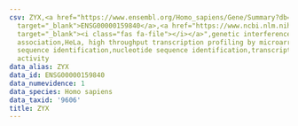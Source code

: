 ```yaml
---
csv: ZYX,<a href="https://www.ensembl.org/Homo_sapiens/Gene/Summary?db=core;g=ENSG00000159840"
  target="_blank">ENSG00000159840</a>,<a href="https://www.ncbi.nlm.nih.gov/pubmed/17216044"
  target="_blank"><i class="fas fa-file"></i></a>",genetic interference,functional
  association,HeLa, high throughput transcription profiling by microarray,nucleotide
  sequence identification,nucleotide sequence identification,transcriptional regulation,up-regulates
  activity
data_alias: ZYX
data_id: ENSG00000159840
data_numevidence: 1
data_species: Homo sapiens
data_taxid: '9606'
title: ZYX
---
```


